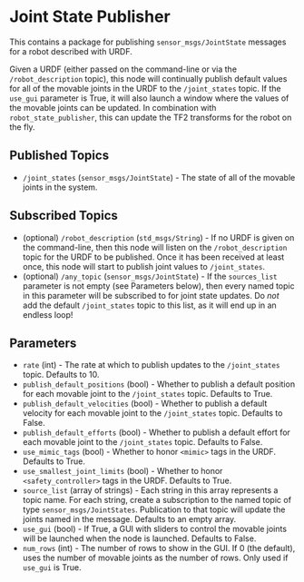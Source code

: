 # Joint State Publisher

This contains a package for publishing `sensor_msgs/JointState` messages for a robot described with URDF.

Given a URDF (either passed on the command-line or via the `/robot_description` topic), this node
will continually publish default values for all of the movable joints in the URDF to the `/joint_states` topic.
If the `use_gui` parameter is True, it will also launch a window where the values of the movable joints can be updated.
In combination with `robot_state_publisher`, this can update the TF2 transforms for the robot on the fly.

Published Topics
----------------
* `/joint_states` (`sensor_msgs/JointState`) - The state of all of the movable joints in the system.

Subscribed Topics
-----------------
* (optional) `/robot_description` (`std_msgs/String`) - If no URDF is given on the command-line, then this node will listen on the `/robot_description` topic for the URDF to be published.  Once it has been received at least once, this node will start to publish joint values to `/joint_states`.
* (optional) `/any_topic` (`sensor_msgs/JointState`) - If the `sources_list` parameter is not empty (see Parameters below), then every named topic in this parameter will be subscribed to for joint state updates.  Do *not* add the default `/joint_states` topic to this list, as it will end up in an endless loop!

Parameters
----------
* `rate` (int) - The rate at which to publish updates to the `/joint_states` topic.  Defaults to 10.
* `publish_default_positions` (bool) - Whether to publish a default position for each movable joint to the `/joint_states` topic.  Defaults to True.
* `publish_default_velocities` (bool) - Whether to publish a default velocity for each movable joint to the `/joint_states` topic.  Defaults to False.
* `publish_default_efforts` (bool) - Whether to publish a default effort for each movable joint to the `/joint_states` topic.  Defaults to False.
* `use_mimic_tags` (bool) - Whether to honor `<mimic>` tags in the URDF.  Defaults to True.
* `use_smallest_joint_limits` (bool) - Whether to honor `<safety_controller>` tags in the URDF.  Defaults to True.
* `source_list` (array of strings) - Each string in this array represents a topic name.  For each string, create a subscription to the named topic of type `sensor_msgs/JointStates`.  Publication to that topic will update the joints named in the message.  Defaults to an empty array.
* `use_gui` (bool) - If True, a GUI with sliders to control the movable joints will be launched when the node is launched.  Defaults to False.
* `num_rows` (int) - The number of rows to show in the GUI.  If 0 (the default), uses the number of movable joints as the number of rows.  Only used if `use_gui` is True.
